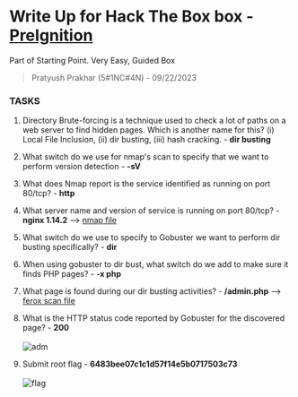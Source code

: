 # Write Up for Hack The Box box - [PreIgnition](https://app.hackthebox.com/starting-point?tier=0)

Part of Starting Point. Very Easy, Guided Box

> Pratyush Prakhar (5#1NC#4N) - 09/22/2023


### TASKS

1. Directory Brute-forcing is a technique used to check a lot of paths on a web server to find hidden pages. Which is another name for this? (i) Local File Inclusion, (ii) dir busting, (iii) hash cracking. - **dir busting**

2. What switch do we use for nmap's scan to specify that we want to perform version detection - **-sV**

3. What does Nmap report is the service identified as running on port 80/tcp? - **http**

4. What server name and version of service is running on port 80/tcp? - **nginx 1.14.2** --> [nmap file](https://github.com/pratty010/Boxes/blob/master/Hack%20The%20Box/Very%20Easy/Meow/nmap/main.nmap)

5. What switch do we use to specify to Gobuster we want to perform dir busting specifically? - **dir**

6. When using gobuster to dir bust, what switch do we add to make sure it finds PHP pages? - **-x php** 

7. What page is found during our dir busting activities? - **/admin.php** --> [ferox scan file](https://github.com/pratty010/Boxes/blob/master/Hack%20The%20Box/Very%20Easy/Meow/telnet/telnet_break.txt)

8. What is the HTTP status code reported by Gobuster for the discovered page? - **200** <br><br>
![adm](https://github.com/pratty010/Boxes/blob/master/Hack%20The%20Box/Very%20Easy/Meow/telnet/root.bash)

9. Submit root flag - **6483bee07c1c1d57f14e5b0717503c73** <br><br>
![flag](https://github.com/pratty010/Boxes/blob/master/Hack%20The%20Box/Very%20Easy/Meow/telnet/root.bash)
